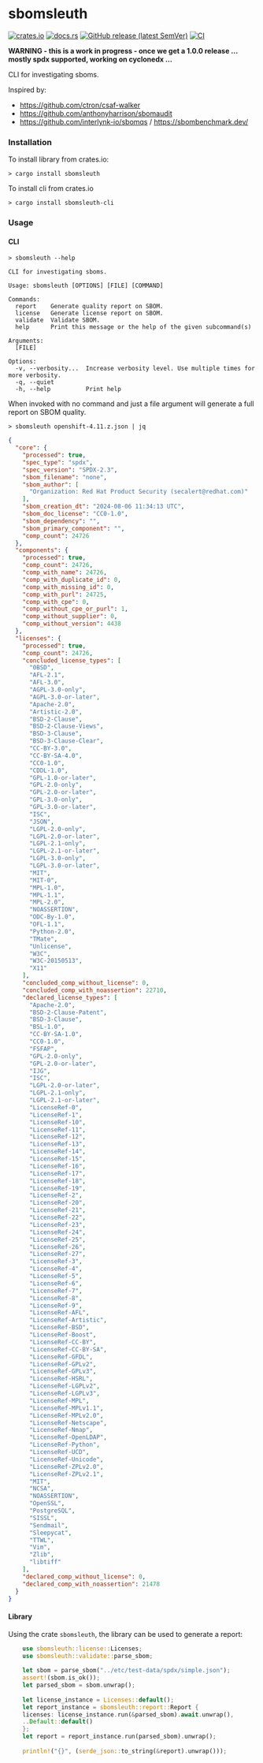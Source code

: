 # sbomsleuth

[![crates.io](https://img.shields.io/crates/v/sbomsleuth-cli.svg)](https://crates.io/crates/sbomsleuth-cli)
[![docs.rs](https://docs.rs/sbomsleuth-cli/badge.svg)](https://docs.rs/sbomsleuth-cli)
[![GitHub release (latest SemVer)](https://img.shields.io/github/v/tag/JimFuller-RedHat/sbomsleuth-cli?sort=semver)](https://github.com/JimFuller-RedHat/sbomsleuth-cli/releases)
[![CI](https://github.com/JimFuller-RedHat/sbomsleuth-cli/workflows/CI/badge.svg)](https://github.com/JimFuller-RedHat/sbomsleuth-cli/actions?query=workflow%3A%22CI%22)

**WARNING - this is a work in progress - once we get a 1.0.0 release ... mostly spdx supported, working on cyclonedx ...**

CLI for investigating sboms.

Inspired by:
* https://github.com/ctron/csaf-walker
* https://github.com/anthonyharrison/sbomaudit
* https://github.com/interlynk-io/sbomqs / https://sbombenchmark.dev/

### Installation

To install library from crates.io:
```shell
> cargo install sbomsleuth
```

To install cli from crates.io
```shell
> cargo install sbomsleuth-cli
```

### Usage

#### CLI
```shell
> sbomsleuth --help

CLI for investigating sboms.

Usage: sbomsleuth [OPTIONS] [FILE] [COMMAND]

Commands:
  report    Generate quality report on SBOM.
  license   Generate license report on SBOM.
  validate  Validate SBOM.
  help      Print this message or the help of the given subcommand(s)

Arguments:
  [FILE]  

Options:
  -v, --verbosity...  Increase verbosity level. Use multiple times for more verbosity.
  -q, --quiet         
  -h, --help          Print help

```

When invoked with no command and just a file argument will generate a full report on SBOM quality.
```shell
> sbomsleuth openshift-4.11.z.json | jq
```

```json
{
  "core": {
    "processed": true,
    "spec_type": "spdx",
    "spec_version": "SPDX-2.3",
    "sbom_filename": "none",
    "sbom_author": [
      "Organization: Red Hat Product Security (secalert@redhat.com)"
    ],
    "sbom_creation_dt": "2024-08-06 11:34:13 UTC",
    "sbom_doc_license": "CC0-1.0",
    "sbom_dependency": "",
    "sbom_primary_component": "",
    "comp_count": 24726
  },
  "components": {
    "processed": true,
    "comp_count": 24726,
    "comp_with_name": 24726,
    "comp_with_duplicate_id": 0,
    "comp_with_missing_id": 0,
    "comp_with_purl": 24725,
    "comp_with_cpe": 0,
    "comp_without_cpe_or_purl": 1,
    "comp_without_supplier": 0,
    "comp_without_version": 4438
  },
  "licenses": {
    "processed": true,
    "comp_count": 24726,
    "concluded_license_types": [
      "0BSD",
      "AFL-2.1",
      "AFL-3.0",
      "AGPL-3.0-only",
      "AGPL-3.0-or-later",
      "Apache-2.0",
      "Artistic-2.0",
      "BSD-2-Clause",
      "BSD-2-Clause-Views",
      "BSD-3-Clause",
      "BSD-3-Clause-Clear",
      "CC-BY-3.0",
      "CC-BY-SA-4.0",
      "CC0-1.0",
      "CDDL-1.0",
      "GPL-1.0-or-later",
      "GPL-2.0-only",
      "GPL-2.0-or-later",
      "GPL-3.0-only",
      "GPL-3.0-or-later",
      "ISC",
      "JSON",
      "LGPL-2.0-only",
      "LGPL-2.0-or-later",
      "LGPL-2.1-only",
      "LGPL-2.1-or-later",
      "LGPL-3.0-only",
      "LGPL-3.0-or-later",
      "MIT",
      "MIT-0",
      "MPL-1.0",
      "MPL-1.1",
      "MPL-2.0",
      "NOASSERTION",
      "ODC-By-1.0",
      "OFL-1.1",
      "Python-2.0",
      "TMate",
      "Unlicense",
      "W3C",
      "W3C-20150513",
      "X11"
    ],
    "concluded_comp_without_license": 0,
    "concluded_comp_with_noassertion": 22710,
    "declared_license_types": [
      "Apache-2.0",
      "BSD-2-Clause-Patent",
      "BSD-3-Clause",
      "BSL-1.0",
      "CC-BY-SA-1.0",
      "CC0-1.0",
      "FSFAP",
      "GPL-2.0-only",
      "GPL-2.0-or-later",
      "IJG",
      "ISC",
      "LGPL-2.0-or-later",
      "LGPL-2.1-only",
      "LGPL-2.1-or-later",
      "LicenseRef-0",
      "LicenseRef-1",
      "LicenseRef-10",
      "LicenseRef-11",
      "LicenseRef-12",
      "LicenseRef-13",
      "LicenseRef-14",
      "LicenseRef-15",
      "LicenseRef-16",
      "LicenseRef-17",
      "LicenseRef-18",
      "LicenseRef-19",
      "LicenseRef-2",
      "LicenseRef-20",
      "LicenseRef-21",
      "LicenseRef-22",
      "LicenseRef-23",
      "LicenseRef-24",
      "LicenseRef-25",
      "LicenseRef-26",
      "LicenseRef-27",
      "LicenseRef-3",
      "LicenseRef-4",
      "LicenseRef-5",
      "LicenseRef-6",
      "LicenseRef-7",
      "LicenseRef-8",
      "LicenseRef-9",
      "LicenseRef-AFL",
      "LicenseRef-Artistic",
      "LicenseRef-BSD",
      "LicenseRef-Boost",
      "LicenseRef-CC-BY",
      "LicenseRef-CC-BY-SA",
      "LicenseRef-GFDL",
      "LicenseRef-GPLv2",
      "LicenseRef-GPLv3",
      "LicenseRef-HSRL",
      "LicenseRef-LGPLv2",
      "LicenseRef-LGPLv3",
      "LicenseRef-MPL",
      "LicenseRef-MPLv1.1",
      "LicenseRef-MPLv2.0",
      "LicenseRef-Netscape",
      "LicenseRef-Nmap",
      "LicenseRef-OpenLDAP",
      "LicenseRef-Python",
      "LicenseRef-UCD",
      "LicenseRef-Unicode",
      "LicenseRef-ZPLv2.0",
      "LicenseRef-ZPLv2.1",
      "MIT",
      "NCSA",
      "NOASSERTION",
      "OpenSSL",
      "PostgreSQL",
      "SISSL",
      "Sendmail",
      "Sleepycat",
      "TTWL",
      "Vim",
      "Zlib",
      "libtiff"
    ],
    "declared_comp_without_license": 0,
    "declared_comp_with_noassertion": 21478
  }
}

```

#### Library

Using the crate `sbomsleuth`, the library can be used to generate a report:

```rust
    use sbomsleuth::license::Licenses;
    use sbomsleuth::validate::parse_sbom;
    
    let sbom = parse_sbom("../etc/test-data/spdx/simple.json");
    assert!(sbom.is_ok());
    let parsed_sbom = sbom.unwrap();
    
    let license_instance = Licenses::default();
    let report_instance = sbomsleuth::report::Report {
    licenses: license_instance.run(&parsed_sbom).await.unwrap(),
    ..Default::default()
    };
    let report = report_instance.run(parsed_sbom).unwrap();
    
    println!("{}", (serde_json::to_string(&report).unwrap()));

```
